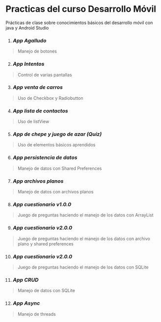 # Practicas del curso Desarrollo Móvil

Prácticas de clase sobre conocimientos básicos del desarrollo móvil con java y Android Studio

1. ### *App Agalludo*
> Manejo de botones

2. ### *App Intentos*
> Control de varias pantallas

3. ### *App venta de carros* 
> Uso de Checkbox y Radiobutton

4. ### *App lista de contactos*
> Uso de listView

5. ### *App de chepe y juego de azar (Quiz)*
> Uso de elementos básicos aprendidos

6. ### *App persistencia de datos*
> Manejo de datos con Shared Preferences

7. ### *App archivos planos*
> Manejo de datos con archivos planos

8. ### *App cuestionario v1.0.0*
> Juego de preguntas haciendo el manejo de los datos con ArrayList

9. ### *App cuestionario v2.0.0*
> Juego de preguntas haciendo el manejo de los datos con archivo plano y shared preferences

10. ### *App cuestionario v2.0.0*
> Juego de preguntas haciendo el manejo de los datos con SQLite

11. ### *App CRUD*
> Manejo de datos con SQLite

12. ### *App Async*
> Manejo de threads

